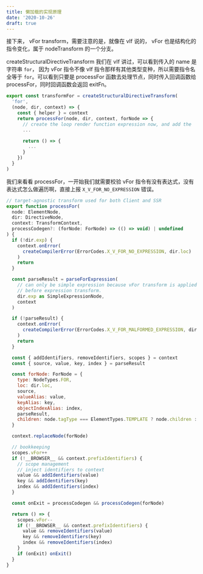 ```yaml
---
title: 懒加载的实现原理
date: '2020-10-26'
draft: true
---
```


接下来， vFor transform，需要注意的是，就像在 vIf 说的， vFor 也是结构化的指令变化，属于 nodeTransform 的一个分支。

createStructuralDirectiveTransform 我们在 vIf 讲过，可以看到传入的 name 是字符串 `for`， 因为 vFor 指令不像 vIf 指令那样有其他类型变种，所以需要指令名全等于 `for`。可以看到只要是 processFor 函数去处理节点，同时传入回调函数给 processFor，同时回调函数会返回 exitFn。

```js
export const transformFor = createStructuralDirectiveTransform(
  'for',
  (node, dir, context) => {
    const { helper } = context
    return processFor(node, dir, context, forNode => {
      // create the loop render function expression now, and add the
      ...

      return () => {
        ...
      }
    })
  }
)
```

我们来看看 processFor，一开始我们就需要校验 vFor 指令有没有表达式，没有表达式怎么做遍历啊，直接上报 `X_V_FOR_NO_EXPRESSION` 错误。

```js
// target-agnostic transform used for both Client and SSR
export function processFor(
  node: ElementNode,
  dir: DirectiveNode,
  context: TransformContext,
  processCodegen?: (forNode: ForNode) => (() => void) | undefined
) {
  if (!dir.exp) {
    context.onError(
      createCompilerError(ErrorCodes.X_V_FOR_NO_EXPRESSION, dir.loc)
    )
    return
  }

  const parseResult = parseForExpression(
    // can only be simple expression because vFor transform is applied
    // before expression transform.
    dir.exp as SimpleExpressionNode,
    context
  )

  if (!parseResult) {
    context.onError(
      createCompilerError(ErrorCodes.X_V_FOR_MALFORMED_EXPRESSION, dir.loc)
    )
    return
  }

  const { addIdentifiers, removeIdentifiers, scopes } = context
  const { source, value, key, index } = parseResult

  const forNode: ForNode = {
    type: NodeTypes.FOR,
    loc: dir.loc,
    source,
    valueAlias: value,
    keyAlias: key,
    objectIndexAlias: index,
    parseResult,
    children: node.tagType === ElementTypes.TEMPLATE ? node.children : [node]
  }

  context.replaceNode(forNode)

  // bookkeeping
  scopes.vFor++
  if (!__BROWSER__ && context.prefixIdentifiers) {
    // scope management
    // inject identifiers to context
    value && addIdentifiers(value)
    key && addIdentifiers(key)
    index && addIdentifiers(index)
  }

  const onExit = processCodegen && processCodegen(forNode)

  return () => {
    scopes.vFor--
    if (!__BROWSER__ && context.prefixIdentifiers) {
      value && removeIdentifiers(value)
      key && removeIdentifiers(key)
      index && removeIdentifiers(index)
    }
    if (onExit) onExit()
  }
}
```
